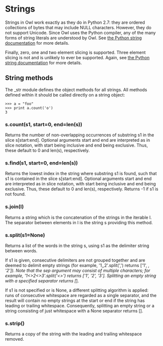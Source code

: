 # Strings

Strings in Owl work exactly as they do in Python 2.7: they are ordered collections of bytes that may include NULL characters. However, they do not support Unicode. Since Owl uses the Python compiler, any of the many forms of string literals are understood by Owl. See [the Python string documentation](http://docs.python.org/2/tutorial/introduction.html#strings) for more details.

Finally, zero, one and two element slicing is supported. Three element slicing is not and is unlikely to ever be supported. Again, see [the Python string documentation](http://docs.python.org/2/tutorial/introduction.html#strings) for more details.

String methods
--------------

The _str module defines the object methods for all strings. All methods defined within it should be called directly on a string object:

```
>>> a = "foo"
>>> print a.count('o')
3
```

### s.count(s1, start=0, end=len(s))

Returns the number of non-overlapping occurrences of substring s1 in the slice s\[start:end\]. Optional arguments start and end are interpreted as in slice notation, with start being inclusive and end being exclusive. Thus, these default to 0 and len(s), respectively.

### s.find(s1, start=0, end=len(s))

Returns the lowest index in the string where substring s1 is found, such that s1 is contained in the slice s\[start:end\]. Optional arguments start and end are interpreted as in slice notation, with start being inclusive and end being exclusive. Thus, these default to 0 and len(s), respectively. Returns -1 if s1 is not found.

### s.join(l)

Returns a string which is the concatenation of the strings in the iterable l. The separator between elements in l is the string s providing this method.

### s.split(s1=None)

Returns a list of the words in the string s, using s1 as the delimiter string between words.

If s1 is given, consecutive delimiters are not grouped together and are deemed to delimit empty strings (for example, '1,,2'.split(',') returns \['1', *, '2'\]). Note that the sep argument may consist of multiple characters; for example, '1&lt;&gt;2&lt;&gt;3'.split('&lt;&gt;') returns \['1', '2', '3'\]. Splitting an empty string with a specified separator returns \[*\].

If s1 is not specified or is None, a different splitting algorithm is applied: runs of consecutive whitespace are regarded as a single separator, and the result will contain no empty strings at the start or end if the string has leading or trailing whitespace. Consequently, splitting an empty string or a string consisting of just whitespace with a None separator returns \[\].

### s.strip()

Returns a copy of the string with the leading and trailing whitespace removed.